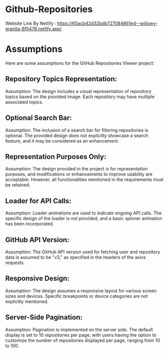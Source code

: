 # Github-Repositories

Website Link By Netlify : https://65acb42d32bdb727084861e4--willowy-granita-8f5478.netlify.app/

# Assumptions

Here are some assumptions for the GitHub Repositories Viewer project:

Repository Topics Representation:
---------------------------------
Assumption: The design includes a visual representation of repository topics based on the provided image. Each repository may have multiple associated topics.

Optional Search Bar:
-------------------
Assumption: The inclusion of a search bar for filtering repositories is optional. The provided design does not explicitly showcase a search feature, and it may be considered as an enhancement.

Representation Purposes Only:
----------------------------
Assumption: The design provided in the project is for representation purposes, and modifications or enhancements to improve usability are acceptable. However, all functionalities mentioned in the requirements must be retained.

Loader for API Calls:
--------------------
Assumption: Loader animations are used to indicate ongoing API calls. The specific design of the loader is not provided, and a basic spinner animation has been incorporated.

GitHub API Version:
-------------------
Assumption: The GitHub API version used for fetching user and repository data is assumed to be "v3," as specified in the headers of the axios requests.

Responsive Design:
-----------------
Assumption: The design assumes a responsive layout for various screen sizes and devices. Specific breakpoints or device categories are not explicitly mentioned.

Server-Side Pagination:
----------------------
Assumption: Pagination is implemented on the server side. The default display is set to 10 repositories per page, with users having the option to customize the number of repositories displayed per page, ranging from 10 to 100.


